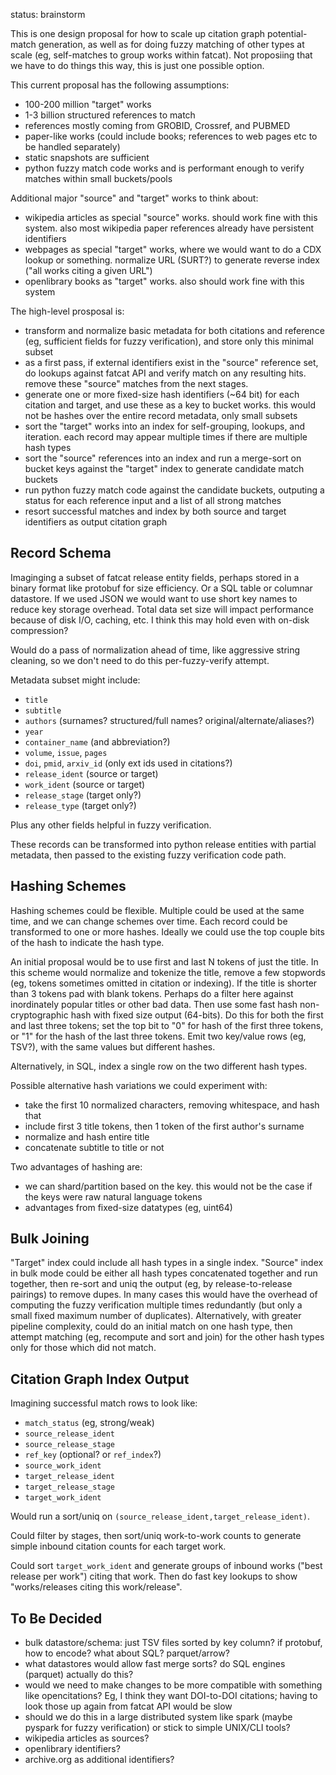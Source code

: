 
status: brainstorm


This is one design proposal for how to scale up citation graph potential-match
generation, as well as for doing fuzzy matching of other types at scale (eg,
self-matches to group works within fatcat). Not proposiing that we have to do
things this way, this is just one possible option.

This current proposal has the following assumptions:

- 100-200 million "target" works
- 1-3 billion structured references to match
- references mostly coming from GROBID, Crossref, and PUBMED
- paper-like works (could include books; references to web pages etc to be
  handled separately)
- static snapshots are sufficient
- python fuzzy match code works and is performant enough to verify matches
  within small buckets/pools

Additional major "source" and "target" works to think about:

- wikipedia articles as special "source" works. should work fine with this
  system. also most wikipedia paper references already have persistent
  identifiers
- webpages as special "target" works, where we would want to do a CDX lookup or
  something. normalize URL (SURT?) to generate reverse index ("all works citing
  a given URL")
- openlibrary books as "target" works. also should work fine with this system

The high-level prosposal is:

- transform and normalize basic metadata for both citations and reference (eg,
  sufficient fields for fuzzy verification), and store only this minimal subset
- as a first pass, if external identifiers exist in the "source" reference set,
  do lookups against fatcat API and verify match on any resulting hits. remove
  these "source" matches from the next stages.
- generate one or more fixed-size hash identifiers (~64 bit) for each citation
  and target, and use these as a key to bucket works. this would not be hashes
  over the entire record metadata, only small subsets
- sort the "target" works into an index for self-grouping, lookups, and
  iteration. each record may appear multiple times if there are multiple hash
  types
- sort the "source" references into an index and run a merge-sort on bucket
  keys against the "target" index to generate candidate match buckets
- run python fuzzy match code against the candidate buckets, outputing a status
  for each reference input and a list of all strong matches
- resort successful matches and index by both source and target identifiers as
  output citation graph

## Record Schema

Imaginging a subset of fatcat release entity fields, perhaps stored in a binary
format like protobuf for size efficiency. Or a SQL table or columnar
datastore. If we used JSON we would want to use short key names to reduce key
storage overhead. Total data set size will impact performance because of disk
I/O, caching, etc. I think this may hold even with on-disk compression?

Would do a pass of normalization ahead of time, like aggressive string
cleaning, so we don't need to do this per-fuzzy-verify attempt.

Metadata subset might include:

- `title`
- `subtitle`
- `authors` (surnames? structured/full names? original/alternate/aliases?)
- `year`
- `container_name` (and abbreviation?)
- `volume`, `issue`, `pages`
- `doi`, `pmid`, `arxiv_id` (only ext ids used in citations?)
- `release_ident` (source or target)
- `work_ident` (source or target)
- `release_stage` (target only?)
- `release_type` (target only?)

Plus any other fields helpful in fuzzy verification.

These records can be transformed into python release entities with partial
metadata, then passed to the existing fuzzy verification code path.

## Hashing Schemes

Hashing schemes could be flexible. Multiple could be used at the same time, and
we can change schemes over time. Each record could be transformed to one or
more hashes. Ideally we could use the top couple bits of the hash to indicate
the hash type.

An initial proposal would be to use first and last N tokens of just the title.
In this scheme would normalize and tokenize the title, remove a few stopwords
(eg, tokens sometimes omitted in citation or indexing). If the title is shorter
than 3 tokens pad with blank tokens. Perhaps do a filter here against
inordinately popular titles or other bad data. Then use some fast hash
non-cryptographic hash with fixed size output (64-bits). Do this for both the
first and last three tokens; set the top bit to "0" for hash of the first three
tokens, or "1" for the hash of the last three tokens. Emit two key/value rows
(eg, TSV?), with the same values but different hashes.

Alternatively, in SQL, index a single row on the two different hash types.

Possible alternative hash variations we could experiment with:

- take the first 10 normalized characters, removing whitespace, and hash that
- include first 3 title tokens, then 1 token of the first author's surname
- normalize and hash entire title
- concatenate subtitle to title or not

Two advantages of hashing are:

- we can shard/partition based on the key. this would not be the case if the
  keys were raw natural language tokens
- advantages from fixed-size datatypes (eg, uint64)

## Bulk Joining

"Target" index could include all hash types in a single index. "Source" index
in bulk mode could be either all hash types concatenated together and run
together, then re-sort and uniq the output (eg, by release-to-release pairings)
to remove dupes. In many cases this would have the overhead of computing the
fuzzy verification multiple times redundantly (but only a small fixed maximum
number of duplicates). Alternatively, with greater pipeline complexity, could
do an initial match on one hash type, then attempt matching (eg, recompute and
sort and join) for the other hash types only for those which did not match.

## Citation Graph Index Output

Imagining successful match rows to look like:

- `match_status` (eg, strong/weak)
- `source_release_ident`
- `source_release_stage`
- `ref_key` (optional? or `ref_index`?)
- `source_work_ident`
- `target_release_ident`
- `target_release_stage`
- `target_work_ident`

Would run a sort/uniq on `(source_release_ident,target_release_ident)`.

Could filter by stages, then sort/uniq work-to-work counts to generate simple
inbound citation counts for each target work.

Could sort `target_work_ident` and generate groups of inbound works ("best
release per work") citing that work. Then do fast key lookups to show
"works/releases citing this work/release".

## To Be Decided

- bulk datastore/schema: just TSV files sorted by key column? if protobuf, how
  to encode? what about SQL? parquet/arrow?
- what datastores would allow fast merge sorts? do SQL engines (parquet)
  actually do this?
- would we need to make changes to be more compatible with something like
  opencitations? Eg, I think they want DOI-to-DOI citations; having to look
  those up again from fatcat API would be slow
- should we do this in a large distributed system like spark (maybe pyspark for
  fuzzy verification) or stick to simple UNIX/CLI tools?
- wikipedia articles as sources?
- openlibrary identifiers?
- archive.org as additional identifiers?

